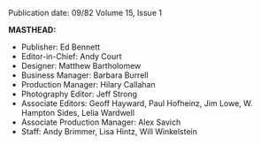 Publication date: 09/82
Volume 15, Issue 1

**MASTHEAD:**
- Publisher: Ed Bennett
- Editor-in-Chief: Andy Court
- Designer: Matthew Bartholomew
- Business Manager: Barbara Burrell
- Production Manager: Hilary Callahan
- Photography Editor: Jeff Strong
- Associate Editors: Geoff Hayward, Paul Hofheinz, Jim Lowe, W. Hampton Sides, Lelia Wardwell
- Associate Production Manager: Alex Savich
- Staff: Andy Brimmer, Lisa Hintz, Will Winkelstein

